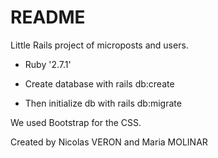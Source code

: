# README

Little Rails project of microposts and users. 

* Ruby '2.7.1'

* Create database with rails db:create

* Then initialize db with rails db:migrate

We used Bootstrap for the CSS.

Created by Nicolas VERON and Maria MOLINAR
